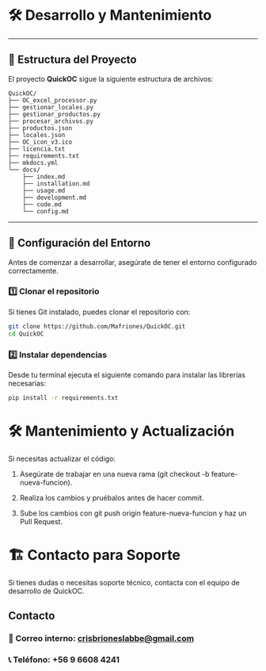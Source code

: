 # 🛠️ Desarrollo y Mantenimiento

---

## 📂 Estructura del Proyecto

El proyecto **QuickOC** sigue la siguiente estructura de archivos:

    QuickOC/
    ├── OC_excel_processor.py
    ├── gestionar_locales.py
    ├── gestionar_productos.py
    ├── procesar_archivos.py
    ├── productos.json
    ├── locales.json
    ├── OC_icon_v3.ico
    ├── licencia.txt
    ├── requirements.txt
    ├── mkdocs.yml
    └── docs/
        ├── index.md
        ├── installation.md
        ├── usage.md
        ├── development.md
        ├── code.md
        └── config.md

---

## 🔧 Configuración del Entorno

Antes de comenzar a desarrollar, asegúrate de tener el entorno configurado correctamente.

### 1️⃣ Clonar el repositorio
Si tienes Git instalado, puedes clonar el repositorio con:

```sh
git clone https://github.com/Mafriones/QuickOC.git
cd QuickOC
```

### 2️⃣ Instalar dependencias
Desde tu terminal ejecuta el siguiente comando para instalar las librerías necesarias:

```sh
pip install -r requirements.txt
```


# 🛠️ Mantenimiento y Actualización

Si necesitas actualizar el código:
1. Asegúrate de trabajar en una nueva rama (git checkout -b feature-nueva-funcion).

2. Realiza los cambios y pruébalos antes de hacer commit.

3. Sube los cambios con git push origin feature-nueva-funcion y haz un Pull Request.


# 🏗️ Contacto para Soporte
Si tienes dudas o necesitas soporte técnico, contacta con el equipo de desarrollo de QuickOC.


## Contacto
### 📧 Correo interno: crisbrioneslabbe@gmail.com 
### 📞 Teléfono: +56 9 6608 4241
